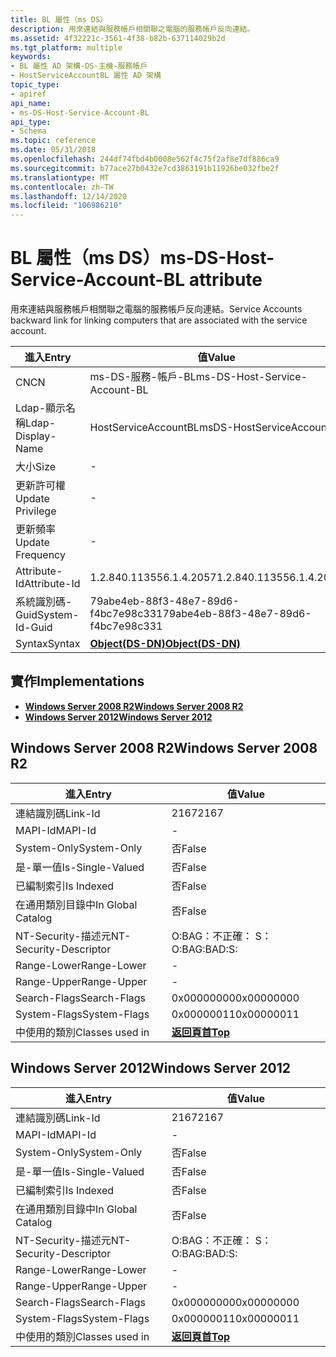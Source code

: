 ```yaml
---
title: BL 屬性（ms DS）
description: 用來連結與服務帳戶相關聯之電腦的服務帳戶反向連結。
ms.assetid: 4f32221c-3561-4f38-b82b-637114029b2d
ms.tgt_platform: multiple
keywords:
- BL 屬性 AD 架構-DS-主機-服務帳戶
- HostServiceAccountBL 屬性 AD 架構
topic_type:
- apiref
api_name:
- ms-DS-Host-Service-Account-BL
api_type:
- Schema
ms.topic: reference
ms.date: 05/31/2018
ms.openlocfilehash: 244df74fbd4b0008e562f4c75f2af8e7df886ca9
ms.sourcegitcommit: b77ace27b0432e7cd3863191b11926be032fbe2f
ms.translationtype: MT
ms.contentlocale: zh-TW
ms.lasthandoff: 12/14/2020
ms.locfileid: "106986210"
---
```

# <a name="ms-ds-host-service-account-bl-attribute"></a><span data-ttu-id="a3d8d-105">BL 屬性（ms DS）</span><span class="sxs-lookup"><span data-stu-id="a3d8d-105">ms-DS-Host-Service-Account-BL attribute</span></span>

<span data-ttu-id="a3d8d-106">用來連結與服務帳戶相關聯之電腦的服務帳戶反向連結。</span><span class="sxs-lookup"><span data-stu-id="a3d8d-106">Service Accounts backward link for linking computers that are associated with the service account.</span></span>



| <span data-ttu-id="a3d8d-107">進入</span><span class="sxs-lookup"><span data-stu-id="a3d8d-107">Entry</span></span> | <span data-ttu-id="a3d8d-108">值</span><span class="sxs-lookup"><span data-stu-id="a3d8d-108">Value</span></span> |
|-------------------|-----------------------------------------|
| <span data-ttu-id="a3d8d-109">CN</span><span class="sxs-lookup"><span data-stu-id="a3d8d-109">CN</span></span>                | <span data-ttu-id="a3d8d-110">ms-DS-服務-帳戶-BL</span><span class="sxs-lookup"><span data-stu-id="a3d8d-110">ms-DS-Host-Service-Account-BL</span></span>           |
| <span data-ttu-id="a3d8d-111">Ldap-顯示名稱</span><span class="sxs-lookup"><span data-stu-id="a3d8d-111">Ldap-Display-Name</span></span> | <span data-ttu-id="a3d8d-112">HostServiceAccountBL</span><span class="sxs-lookup"><span data-stu-id="a3d8d-112">msDS-HostServiceAccountBL</span></span>               |
| <span data-ttu-id="a3d8d-113">大小</span><span class="sxs-lookup"><span data-stu-id="a3d8d-113">Size</span></span>              | \-                                      |
| <span data-ttu-id="a3d8d-114">更新許可權</span><span class="sxs-lookup"><span data-stu-id="a3d8d-114">Update Privilege</span></span>  | \-                                      |
| <span data-ttu-id="a3d8d-115">更新頻率</span><span class="sxs-lookup"><span data-stu-id="a3d8d-115">Update Frequency</span></span>  | \-                                      |
| <span data-ttu-id="a3d8d-116">Attribute-Id</span><span class="sxs-lookup"><span data-stu-id="a3d8d-116">Attribute-Id</span></span>      | <span data-ttu-id="a3d8d-117">1.2.840.113556.1.4.2057</span><span class="sxs-lookup"><span data-stu-id="a3d8d-117">1.2.840.113556.1.4.2057</span></span>                 |
| <span data-ttu-id="a3d8d-118">系統識別碼-Guid</span><span class="sxs-lookup"><span data-stu-id="a3d8d-118">System-Id-Guid</span></span>    | <span data-ttu-id="a3d8d-119">79abe4eb-88f3-48e7-89d6-f4bc7e98c331</span><span class="sxs-lookup"><span data-stu-id="a3d8d-119">79abe4eb-88f3-48e7-89d6-f4bc7e98c331</span></span>    |
| <span data-ttu-id="a3d8d-120">Syntax</span><span class="sxs-lookup"><span data-stu-id="a3d8d-120">Syntax</span></span>            | [<span data-ttu-id="a3d8d-121">**Object(DS-DN)**</span><span class="sxs-lookup"><span data-stu-id="a3d8d-121">**Object(DS-DN)**</span></span>](s-object-ds-dn.md) |



## <a name="implementations"></a><span data-ttu-id="a3d8d-122">實作</span><span class="sxs-lookup"><span data-stu-id="a3d8d-122">Implementations</span></span>

-   [<span data-ttu-id="a3d8d-123">**Windows Server 2008 R2**</span><span class="sxs-lookup"><span data-stu-id="a3d8d-123">**Windows Server 2008 R2**</span></span>](#windows-server-2008-r2)
-   [<span data-ttu-id="a3d8d-124">**Windows Server 2012**</span><span class="sxs-lookup"><span data-stu-id="a3d8d-124">**Windows Server 2012**</span></span>](#windows-server-2012)

## <a name="windows-server-2008-r2"></a><span data-ttu-id="a3d8d-125">Windows Server 2008 R2</span><span class="sxs-lookup"><span data-stu-id="a3d8d-125">Windows Server 2008 R2</span></span>



| <span data-ttu-id="a3d8d-126">進入</span><span class="sxs-lookup"><span data-stu-id="a3d8d-126">Entry</span></span> | <span data-ttu-id="a3d8d-127">值</span><span class="sxs-lookup"><span data-stu-id="a3d8d-127">Value</span></span> |
|------------------------|---------------------------------|
| <span data-ttu-id="a3d8d-128">連結識別碼</span><span class="sxs-lookup"><span data-stu-id="a3d8d-128">Link-Id</span></span>                | <span data-ttu-id="a3d8d-129">2167</span><span class="sxs-lookup"><span data-stu-id="a3d8d-129">2167</span></span>                            |
| <span data-ttu-id="a3d8d-130">MAPI-Id</span><span class="sxs-lookup"><span data-stu-id="a3d8d-130">MAPI-Id</span></span>                | \-                              |
| <span data-ttu-id="a3d8d-131">System-Only</span><span class="sxs-lookup"><span data-stu-id="a3d8d-131">System-Only</span></span>            | <span data-ttu-id="a3d8d-132">否</span><span class="sxs-lookup"><span data-stu-id="a3d8d-132">False</span></span>                           |
| <span data-ttu-id="a3d8d-133">是-單一值</span><span class="sxs-lookup"><span data-stu-id="a3d8d-133">Is-Single-Valued</span></span>       | <span data-ttu-id="a3d8d-134">否</span><span class="sxs-lookup"><span data-stu-id="a3d8d-134">False</span></span>                           |
| <span data-ttu-id="a3d8d-135">已編制索引</span><span class="sxs-lookup"><span data-stu-id="a3d8d-135">Is Indexed</span></span>             | <span data-ttu-id="a3d8d-136">否</span><span class="sxs-lookup"><span data-stu-id="a3d8d-136">False</span></span>                           |
| <span data-ttu-id="a3d8d-137">在通用類別目錄中</span><span class="sxs-lookup"><span data-stu-id="a3d8d-137">In Global Catalog</span></span>      | <span data-ttu-id="a3d8d-138">否</span><span class="sxs-lookup"><span data-stu-id="a3d8d-138">False</span></span>                           |
| <span data-ttu-id="a3d8d-139">NT-Security-描述元</span><span class="sxs-lookup"><span data-stu-id="a3d8d-139">NT-Security-Descriptor</span></span> | <span data-ttu-id="a3d8d-140">O:BAG：不正確： S：</span><span class="sxs-lookup"><span data-stu-id="a3d8d-140">O:BAG:BAD:S:</span></span>                    |
| <span data-ttu-id="a3d8d-141">Range-Lower</span><span class="sxs-lookup"><span data-stu-id="a3d8d-141">Range-Lower</span></span>            | \-                              |
| <span data-ttu-id="a3d8d-142">Range-Upper</span><span class="sxs-lookup"><span data-stu-id="a3d8d-142">Range-Upper</span></span>            | \-                              |
| <span data-ttu-id="a3d8d-143">Search-Flags</span><span class="sxs-lookup"><span data-stu-id="a3d8d-143">Search-Flags</span></span>           | <span data-ttu-id="a3d8d-144">0x00000000</span><span class="sxs-lookup"><span data-stu-id="a3d8d-144">0x00000000</span></span>                      |
| <span data-ttu-id="a3d8d-145">System-Flags</span><span class="sxs-lookup"><span data-stu-id="a3d8d-145">System-Flags</span></span>           | <span data-ttu-id="a3d8d-146">0x00000011</span><span class="sxs-lookup"><span data-stu-id="a3d8d-146">0x00000011</span></span>                      |
| <span data-ttu-id="a3d8d-147">中使用的類別</span><span class="sxs-lookup"><span data-stu-id="a3d8d-147">Classes used in</span></span>        | [<span data-ttu-id="a3d8d-148">**返回頁首**</span><span class="sxs-lookup"><span data-stu-id="a3d8d-148">**Top**</span></span>](c-top.md)<br/> |



## <a name="windows-server-2012"></a><span data-ttu-id="a3d8d-149">Windows Server 2012</span><span class="sxs-lookup"><span data-stu-id="a3d8d-149">Windows Server 2012</span></span>



| <span data-ttu-id="a3d8d-150">進入</span><span class="sxs-lookup"><span data-stu-id="a3d8d-150">Entry</span></span> | <span data-ttu-id="a3d8d-151">值</span><span class="sxs-lookup"><span data-stu-id="a3d8d-151">Value</span></span> |
|------------------------|---------------------------------|
| <span data-ttu-id="a3d8d-152">連結識別碼</span><span class="sxs-lookup"><span data-stu-id="a3d8d-152">Link-Id</span></span>                | <span data-ttu-id="a3d8d-153">2167</span><span class="sxs-lookup"><span data-stu-id="a3d8d-153">2167</span></span>                            |
| <span data-ttu-id="a3d8d-154">MAPI-Id</span><span class="sxs-lookup"><span data-stu-id="a3d8d-154">MAPI-Id</span></span>                | \-                              |
| <span data-ttu-id="a3d8d-155">System-Only</span><span class="sxs-lookup"><span data-stu-id="a3d8d-155">System-Only</span></span>            | <span data-ttu-id="a3d8d-156">否</span><span class="sxs-lookup"><span data-stu-id="a3d8d-156">False</span></span>                           |
| <span data-ttu-id="a3d8d-157">是-單一值</span><span class="sxs-lookup"><span data-stu-id="a3d8d-157">Is-Single-Valued</span></span>       | <span data-ttu-id="a3d8d-158">否</span><span class="sxs-lookup"><span data-stu-id="a3d8d-158">False</span></span>                           |
| <span data-ttu-id="a3d8d-159">已編制索引</span><span class="sxs-lookup"><span data-stu-id="a3d8d-159">Is Indexed</span></span>             | <span data-ttu-id="a3d8d-160">否</span><span class="sxs-lookup"><span data-stu-id="a3d8d-160">False</span></span>                           |
| <span data-ttu-id="a3d8d-161">在通用類別目錄中</span><span class="sxs-lookup"><span data-stu-id="a3d8d-161">In Global Catalog</span></span>      | <span data-ttu-id="a3d8d-162">否</span><span class="sxs-lookup"><span data-stu-id="a3d8d-162">False</span></span>                           |
| <span data-ttu-id="a3d8d-163">NT-Security-描述元</span><span class="sxs-lookup"><span data-stu-id="a3d8d-163">NT-Security-Descriptor</span></span> | <span data-ttu-id="a3d8d-164">O:BAG：不正確： S：</span><span class="sxs-lookup"><span data-stu-id="a3d8d-164">O:BAG:BAD:S:</span></span>                    |
| <span data-ttu-id="a3d8d-165">Range-Lower</span><span class="sxs-lookup"><span data-stu-id="a3d8d-165">Range-Lower</span></span>            | \-                              |
| <span data-ttu-id="a3d8d-166">Range-Upper</span><span class="sxs-lookup"><span data-stu-id="a3d8d-166">Range-Upper</span></span>            | \-                              |
| <span data-ttu-id="a3d8d-167">Search-Flags</span><span class="sxs-lookup"><span data-stu-id="a3d8d-167">Search-Flags</span></span>           | <span data-ttu-id="a3d8d-168">0x00000000</span><span class="sxs-lookup"><span data-stu-id="a3d8d-168">0x00000000</span></span>                      |
| <span data-ttu-id="a3d8d-169">System-Flags</span><span class="sxs-lookup"><span data-stu-id="a3d8d-169">System-Flags</span></span>           | <span data-ttu-id="a3d8d-170">0x00000011</span><span class="sxs-lookup"><span data-stu-id="a3d8d-170">0x00000011</span></span>                      |
| <span data-ttu-id="a3d8d-171">中使用的類別</span><span class="sxs-lookup"><span data-stu-id="a3d8d-171">Classes used in</span></span>        | [<span data-ttu-id="a3d8d-172">**返回頁首**</span><span class="sxs-lookup"><span data-stu-id="a3d8d-172">**Top**</span></span>](c-top.md)<br/> |



 

 





